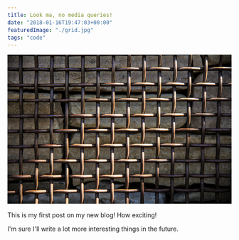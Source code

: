 ```yaml
---
title: Look ma, no media queries!
date: "2018-01-16T19:47:03+00:00"
featuredImage: "./grid.jpg"
tags: "code"
---
```


![Grid](./grid.jpg)

This is my first post on my new blog! How exciting!

I'm sure I'll write a lot more interesting things in the future.


